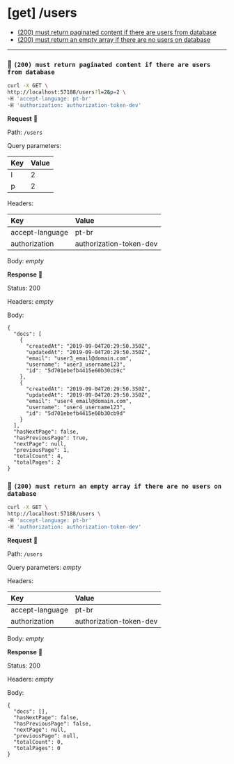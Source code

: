 # [get] /users

* [(200) must return paginated content if there are users from database](#425b501c40)
* [(200) must return an empty array if there are no users on database](#fa7384a410)

---

### :chicken: `(200) must return paginated content if there are users from database` <a name="425b501c40"></a>

```sh
curl -X GET \
http://localhost:57188/users?l=2&p=2 \
-H 'accept-language: pt-br'
-H 'authorization: authorization-token-dev'
```

**Request** :egg:

Path: `/users`

Query parameters: 

| Key | Value |
| :--- | :--- |
| l | 2 |
| p | 2 |

Headers: 

| Key | Value |
| :--- | :--- |
| accept-language | pt-br |
| authorization | authorization-token-dev |

Body: _empty_

**Response** :hatching_chick:

Status: 200

Headers: _empty_

Body: 

```
{
  "docs": [
    {
      "createdAt": "2019-09-04T20:29:50.350Z",
      "updatedAt": "2019-09-04T20:29:50.350Z",
      "email": "user3_email@domain.com",
      "username": "user3_username123",
      "id": "5d701ebefb4415e60b30cb9c"
    },
    {
      "createdAt": "2019-09-04T20:29:50.350Z",
      "updatedAt": "2019-09-04T20:29:50.350Z",
      "email": "user4_email@domain.com",
      "username": "user4_username123",
      "id": "5d701ebefb4415e60b30cb9d"
    }
  ],
  "hasNextPage": false,
  "hasPreviousPage": true,
  "nextPage": null,
  "previousPage": 1,
  "totalCount": 4,
  "totalPages": 2
}
```

### :chicken: `(200) must return an empty array if there are no users on database` <a name="fa7384a410"></a>

```sh
curl -X GET \
http://localhost:57188/users \
-H 'accept-language: pt-br'
-H 'authorization: authorization-token-dev'
```

**Request** :egg:

Path: `/users`

Query parameters: _empty_

Headers: 

| Key | Value |
| :--- | :--- |
| accept-language | pt-br |
| authorization | authorization-token-dev |

Body: _empty_

**Response** :hatching_chick:

Status: 200

Headers: _empty_

Body: 

```
{
  "docs": [],
  "hasNextPage": false,
  "hasPreviousPage": false,
  "nextPage": null,
  "previousPage": null,
  "totalCount": 0,
  "totalPages": 0
}
```

